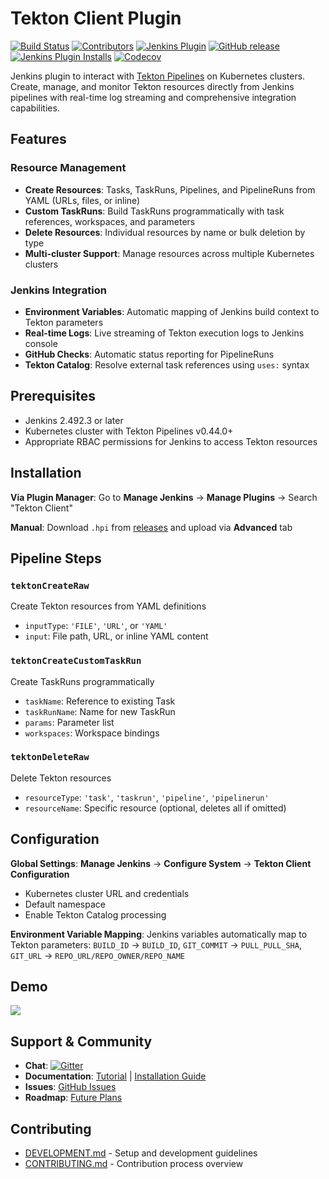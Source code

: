 # Tekton Client Plugin
[![Build Status](https://ci.jenkins.io/job/Plugins/job/tekton-client-plugin/job/master/badge/icon)](https://ci.jenkins.io/job/Plugins/job/tekton-client-plugin/job/master/)
[![Contributors](https://img.shields.io/github/contributors/jenkinsci/tekton-client-plugin.svg)](https://github.com/jenkinsci/tekton-client-plugin/graphs/contributors)
[![Jenkins Plugin](https://img.shields.io/jenkins/plugin/v/tekton-client.svg)](https://plugins.jenkins.io/tekton-client)
[![GitHub release](https://img.shields.io/github/release/jenkinsci/tekton-client-plugin.svg?label=changelog)](https://github.com/jenkinsci/tekton-client-plugin/releases/latest)
[![Jenkins Plugin Installs](https://img.shields.io/jenkins/plugin/i/tekton-client.svg?color=blue)](https://plugins.jenkins.io/tekton-client)
[![Codecov](https://codecov.io/gh/jenkinsci/tekton-client-plugin/branch/master/graph/badge.svg)](https://codecov.io/gh/jenkinsci/tekton-client-plugin)

Jenkins plugin to interact with [Tekton Pipelines](https://github.com/tektoncd/pipeline) on Kubernetes clusters. Create, manage, and monitor Tekton resources directly from Jenkins pipelines with real-time log streaming and comprehensive integration capabilities.

## Features

### Resource Management
- **Create Resources**: Tasks, TaskRuns, Pipelines, and PipelineRuns from YAML (URLs, files, or inline)
- **Custom TaskRuns**: Build TaskRuns programmatically with task references, workspaces, and parameters  
- **Delete Resources**: Individual resources by name or bulk deletion by type
- **Multi-cluster Support**: Manage resources across multiple Kubernetes clusters

### Jenkins Integration
- **Environment Variables**: Automatic mapping of Jenkins build context to Tekton parameters
- **Real-time Logs**: Live streaming of Tekton execution logs to Jenkins console
- **GitHub Checks**: Automatic status reporting for PipelineRuns
- **Tekton Catalog**: Resolve external task references using `uses:` syntax

## Prerequisites

- Jenkins 2.492.3 or later
- Kubernetes cluster with Tekton Pipelines v0.44.0+
- Appropriate RBAC permissions for Jenkins to access Tekton resources

## Installation

**Via Plugin Manager**: Go to **Manage Jenkins** → **Manage Plugins** → Search "Tekton Client"

**Manual**: Download `.hpi` from [releases](https://github.com/jenkinsci/tekton-client-plugin/releases) and upload via **Advanced** tab

## Pipeline Steps

### `tektonCreateRaw`
Create Tekton resources from YAML definitions
- `inputType`: `'FILE'`, `'URL'`, or `'YAML'`
- `input`: File path, URL, or inline YAML content

### `tektonCreateCustomTaskRun` 
Create TaskRuns programmatically
- `taskName`: Reference to existing Task
- `taskRunName`: Name for new TaskRun
- `params`: Parameter list
- `workspaces`: Workspace bindings

### `tektonDeleteRaw`
Delete Tekton resources
- `resourceType`: `'task'`, `'taskrun'`, `'pipeline'`, `'pipelinerun'`
- `resourceName`: Specific resource (optional, deletes all if omitted)

## Configuration

**Global Settings**: **Manage Jenkins** → **Configure System** → **Tekton Client Configuration**
- Kubernetes cluster URL and credentials
- Default namespace
- Enable Tekton Catalog processing

**Environment Variable Mapping**: Jenkins variables automatically map to Tekton parameters:
`BUILD_ID` → `BUILD_ID`, `GIT_COMMIT` → `PULL_PULL_SHA`, `GIT_URL` → `REPO_URL/REPO_OWNER/REPO_NAME`

## Demo
[![](https://img.youtube.com/vi/hAWOlJ0CetQ/0.jpg)](https://www.youtube.com/watch?v=hAWOlJ0CetQ "Tekton Client Plugin")  

## Support & Community
- **Chat**: [![Gitter](https://badges.gitter.im/jenkinsci/tekton-client-plugin.svg)](https://gitter.im/jenkinsci/tekton-client-plugin)
- **Documentation**: [Tutorial](docs/tutorial.md) | [Installation Guide](docs/installation.md)
- **Issues**: [GitHub Issues](https://github.com/jenkinsci/tekton-client-plugin/issues)
- **Roadmap**: [Future Plans](roadmap.md)

## Contributing
- [DEVELOPMENT.md](DEVELOPMENT.md) - Setup and development guidelines
- [CONTRIBUTING.md](CONTRIBUTING.md) - Contribution process overview